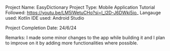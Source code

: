 Project Name: EasyDictionary
Project Type: Mobile Application
Tutorial Followed: https://youtu.be/LM5lWetuCHo?si=l_l2D-J6DWki5io_
Langauge used: Kotlin
IDE used: Android Studio

Project Completion Date: 24/6/24

Remarks: I made some minor changes to the app while building it and I plan to improve on it by adding more functionalities where possible.
